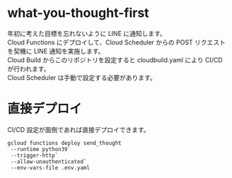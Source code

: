 # what-you-thought-first

年初に考えた目標を忘れないように LINE に通知します。  
Cloud Functions にデプロイして、Cloud Scheduler からの POST リクエストを契機に LINE 通知を実施します。  
Cloud Build からこのリポジトリを設定すると cloudbuild.yaml により CI/CD が行われます。  
Cloud Scheduler は手動で設定する必要があります。

# 直接デプロイ

CI/CD 設定が面倒であれば直接デプロイできます。

```
gcloud functions deploy send_thought
 --runtime python39`
 --trigger-http`
 --allow-unauthenticated`
 --env-vars-file .env.yaml
```
